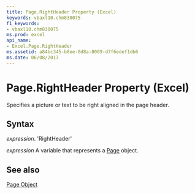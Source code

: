 ```yaml
---
title: Page.RightHeader Property (Excel)
keywords: vbaxl10.chm830075
f1_keywords:
- vbaxl10.chm830075
ms.prod: excel
api_name:
- Excel.Page.RightHeader
ms.assetid: a84bc345-b8ee-0d8a-8009-d7f6edef1db6
ms.date: 06/08/2017
---
```



# Page.RightHeader Property (Excel)

Specifies a picture or text to be right aligned in the page header.


## Syntax

 _expression_. 'RightHeader'

 _expression_ A variable that represents a [Page](./Excel.Page.md) object.


## See also


[Page Object](Excel.Page.md)

